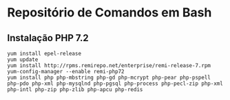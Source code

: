 # Repositório de Comandos em Bash

## Instalação PHP 7.2
```
yum install epel-release
yum update
yum install http://rpms.remirepo.net/enterprise/remi-release-7.rpm
yum-config-manager --enable remi-php72
yum install php php-mbstring php-gd php-mcrypt php-pear php-pspell php-pdo php-xml php-mysqlnd php-pgsql php-process php-pecl-zip php-xml php-intl php-zip php-zlib php-apcu php-redis

``` 
